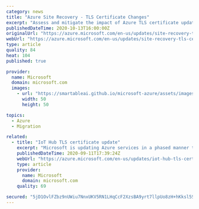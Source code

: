 ```yaml
---
category: news
title: "Azure Site Recovery - TLS Certificate Changes"
excerpt: "Assess and mitigate the impact of Azure TLS certificate updates on your Site Recovery environment"
publishedDateTime: 2020-10-13T16:00:00Z
originalUrl: "https://azure.microsoft.com/en-us/updates/site-recovery-tls-certificate-update/"
webUrl: "https://azure.microsoft.com/en-us/updates/site-recovery-tls-certificate-update/"
type: article
quality: 84
heat: 104
published: true

provider:
  name: Microsoft
  domain: microsoft.com
  images:
    - url: "https://smartableai.github.io/microsoft-azure/assets/images/organizations/microsoft.com-50x50.jpg"
      width: 50
      height: 50

topics:
  - Azure
  - Migration

related:
  - title: "IoT Hub TLS certificate update"
    excerpt: "Microsoft is updating Azure services in a phased manner to use TLS certificates from a different set of Certificate Authorities."
    publishedDateTime: 2020-09-11T17:39:24Z
    webUrl: "https://azure.microsoft.com/en-us/updates/iot-hub-tls-certificate-update/"
    type: article
    provider:
      name: Microsoft
      domain: microsoft.com
    quality: 69

secured: "5jD1OvlFZbz9nUWiu7NnxUKV5RN1LHqCcF2XzsBA9yrt7llpUo8zH+hKksl5SsuHKLWecH1P4fWWEIrJryOfUsHTDXKl8f5gSC+Ky4rzW5MMseOzYkJBLVr/NTnFcFq62Mn3TxB7prtoI4ObsUbwLlcl3RU63lRjlbO5V1i8nLnX+UlXKKejXCz8V1Xl810AyvWBhBtn5KWURLxr7oN32LCRRr1MHJy5SG6gpnbX8pw7VUqy3qNffTpMxRb6J7e2r0NNkCOw+Ufy2Be/qVpmo0doOIjpVuAh4X3xfVuNZw2c/qFUsiFVUwOcXQkLgsajPNeNu2XgOxgHEdaMIQP3Sta2ecY9F0YMm3/t3oOlpJY=;Fomk2+VT7MmTC46Py/VsYQ=="
---
```


